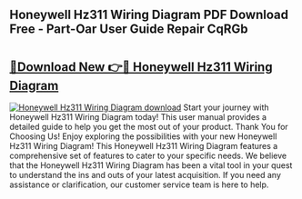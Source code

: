 ## Honeywell Hz311 Wiring Diagram PDF Download Free - Part-Oar User Guide Repair CqRGb

# <h2><a href="http://dftr5a.blite.top/?on=Honeywell+Hz311+Wiring+Diagram">🔗Download New 👉🔴 Honeywell Hz311 Wiring Diagram</a></h2>

[![Honeywell Hz311 Wiring Diagram download](https://i.imgur.com/lujVjoI.png)](http://dftr5a.blite.top/?on=Honeywell+Hz311+Wiring+Diagram)
Start your journey with Honeywell Hz311 Wiring Diagram today! This user manual provides a detailed guide to help you get the most out of your product. Thank You for Choosing Us! Enjoy exploring the possibilities with your new Honeywell Hz311 Wiring Diagram! This Honeywell Hz311 Wiring Diagram features a comprehensive set of features to cater to your specific needs. We believe that the Honeywell Hz311 Wiring Diagram has been a vital tool in your quest to understand the ins and outs of your latest acquisition. If you need any assistance or clarification, our customer service team is here to help.
